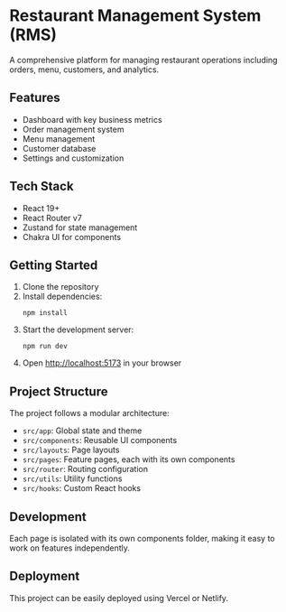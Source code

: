 # Restaurant Management System (RMS)

A comprehensive platform for managing restaurant operations including orders, menu, customers, and analytics.

## Features

- Dashboard with key business metrics
- Order management system
- Menu management
- Customer database
- Settings and customization

## Tech Stack

- React 19+
- React Router v7
- Zustand for state management
- Chakra UI for components

## Getting Started

1. Clone the repository
2. Install dependencies:
   ```
   npm install
   ```
3. Start the development server:
   ```
   npm run dev
   ```
4. Open [http://localhost:5173](http://localhost:5173) in your browser

## Project Structure

The project follows a modular architecture:

- `src/app`: Global state and theme
- `src/components`: Reusable UI components
- `src/layouts`: Page layouts
- `src/pages`: Feature pages, each with its own components
- `src/router`: Routing configuration
- `src/utils`: Utility functions
- `src/hooks`: Custom React hooks

## Development

Each page is isolated with its own components folder, making it easy to work on features independently.

## Deployment

This project can be easily deployed using Vercel or Netlify.
